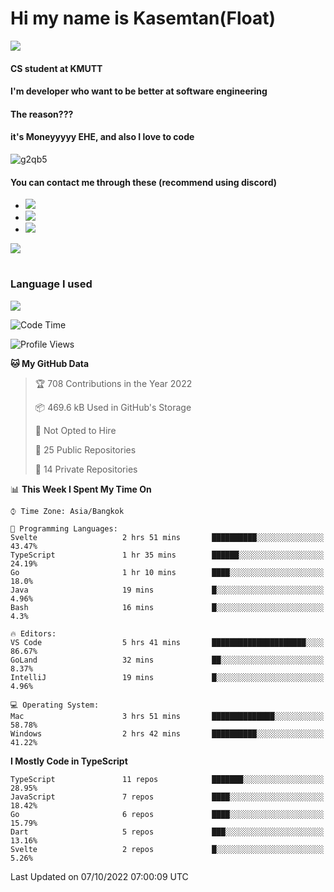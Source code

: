 # Hi my name is Kasemtan(Float)
![](https://64.media.tumblr.com/9c2a8f831efe8da556ffbf89cebb52c9/b86c1ab833a37e32-93/s1280x1920/d000dc22f75df64be2bc150f5fa69c4f6df6bb07.gifv)
#### CS student at KMUTT
#### I'm developer who want to be better at software engineering
#### The reason???
#### it's Moneyyyyy EHE, and also I love to code
![g2qb5](https://user-images.githubusercontent.com/69688279/175812510-9235eaf7-72f7-40d3-b163-56efa9aa5c6b.gif)

#### You can contact me through these (recommend using discord)
- [![](https://img.shields.io/badge/Discord-5865F2?logo=Discord&logoColor=white)](https://discordapp.com/users/278155096225742848)
- [![](https://img.shields.io/badge/Facebook-1877F2?logo=facebook&logoColor=white)](https://www.facebook.com/float.teavasirichokchai/)
- [![](https://img.shields.io/badge/linkedin-0A66C2?logo=linkedin&logoColor=white)](https://www.linkedin.com/in/kasemtan-teavasirichokchai-975531227/)

[![](https://github-readme-stats.vercel.app/api?username=FloatKasemtan&show_icons=true&theme=nightowl)]()
#
### Language I used
[![](https://github-readme-stats.vercel.app/api/top-langs/?username=FloatKasemtan&layout=compact&theme=nightowl)]()
<!--START_SECTION:waka-->
![Code Time](http://img.shields.io/badge/Code%20Time-746%20hrs%2041%20mins-blue)

![Profile Views](http://img.shields.io/badge/Profile%20Views-1-blue)

**🐱 My GitHub Data** 

> 🏆 708 Contributions in the Year 2022
 > 
> 📦 469.6 kB Used in GitHub's Storage 
 > 
> 🚫 Not Opted to Hire
 > 
> 📜 25 Public Repositories 
 > 
> 🔑 14 Private Repositories  
 > 
📊 **This Week I Spent My Time On** 

```text
⌚︎ Time Zone: Asia/Bangkok

💬 Programming Languages: 
Svelte                   2 hrs 51 mins       ██████████░░░░░░░░░░░░░░░   43.47% 
TypeScript               1 hr 35 mins        ██████░░░░░░░░░░░░░░░░░░░   24.19% 
Go                       1 hr 10 mins        ████░░░░░░░░░░░░░░░░░░░░░   18.0% 
Java                     19 mins             █░░░░░░░░░░░░░░░░░░░░░░░░   4.96% 
Bash                     16 mins             █░░░░░░░░░░░░░░░░░░░░░░░░   4.3%

🔥 Editors: 
VS Code                  5 hrs 41 mins       █████████████████████░░░░   86.67% 
GoLand                   32 mins             ██░░░░░░░░░░░░░░░░░░░░░░░   8.37% 
IntelliJ                 19 mins             █░░░░░░░░░░░░░░░░░░░░░░░░   4.96%

💻 Operating System: 
Mac                      3 hrs 51 mins       ██████████████░░░░░░░░░░░   58.78% 
Windows                  2 hrs 42 mins       ██████████░░░░░░░░░░░░░░░   41.22%

```

**I Mostly Code in TypeScript** 

```text
TypeScript               11 repos            ███████░░░░░░░░░░░░░░░░░░   28.95% 
JavaScript               7 repos             ████░░░░░░░░░░░░░░░░░░░░░   18.42% 
Go                       6 repos             ████░░░░░░░░░░░░░░░░░░░░░   15.79% 
Dart                     5 repos             ███░░░░░░░░░░░░░░░░░░░░░░   13.16% 
Svelte                   2 repos             █░░░░░░░░░░░░░░░░░░░░░░░░   5.26%

```



 Last Updated on 07/10/2022 07:00:09 UTC
<!--END_SECTION:waka-->
<!--
**FloatKasemtan/FloatKasemtan** is a ✨ _special_ ✨ repository because its `README.md` (this file) appears on your GitHub profile.

Here are some ideas to get you started:

- 🔭 I’m currently working on ...
- 🌱 I’m currently learning ...
- 👯 I’m looking to collaborate on ...
- 🤔 I’m looking for help with ...
- 💬 Ask me about ...
- 📫 How to reach me: ...
- 😄 Pronouns: ...
- ⚡ Fun fact: ...
-->
